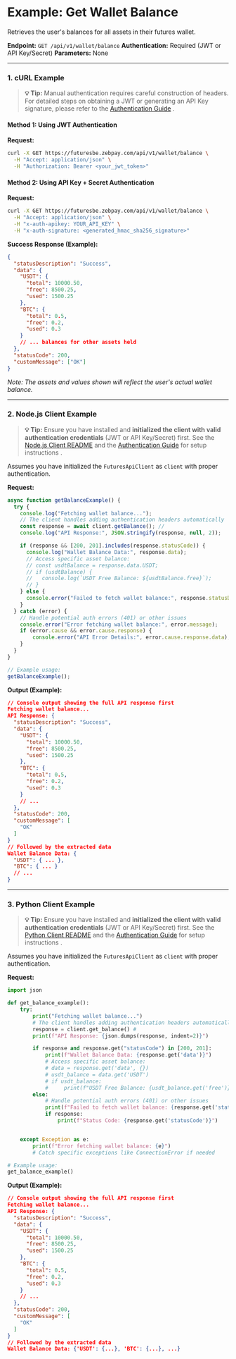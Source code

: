 # Example: Get Wallet Balance

Retrieves the user's balances for all assets in their futures wallet.

**Endpoint:** `GET /api/v1/wallet/balance`
**Authentication:** Required (JWT or API Key/Secret)
**Parameters:** None

---

### 1. cURL Example

> **💡 Tip:** Manual authentication requires careful construction of headers. For detailed steps on obtaining a JWT or generating an API Key signature, please refer to the [Authentication Guide](../../api-reference/authentication.md) .

#### Method 1: Using JWT Authentication

**Request:**

```bash
curl -X GET https://futuresbe.zebpay.com/api/v1/wallet/balance \
  -H "Accept: application/json" \
  -H "Authorization: Bearer <your_jwt_token>"
```


#### Method 2: Using API Key + Secret Authentication

**Request:**

```bash
curl -X GET https://futuresbe.zebpay.com/api/v1/wallet/balance \
  -H "Accept: application/json" \
  -H "x-auth-apikey: YOUR_API_KEY" \
  -H "x-auth-signature: <generated_hmac_sha256_signature>"
```


**Success Response (Example):**

```json
{
  "statusDescription": "Success",
  "data": {
    "USDT": {
      "total": 10000.50,
      "free": 8500.25,
      "used": 1500.25
    },
    "BTC": {
      "total": 0.5,
      "free": 0.2,
      "used": 0.3
    }
    // ... balances for other assets held
  },
  "statusCode": 200,
  "customMessage": ["OK"]
}
```
*Note: The assets and values shown will reflect the user's actual wallet balance.*

---

### 2. Node.js Client Example

> **💡 Tip:** Ensure you have installed and **initialized the client with valid authentication credentials** (JWT or API Key/Secret) first. See the [Node.js Client README](futures/clients/rest-http/node/README.md) and the [Authentication Guide](../../api-reference/authentication.md) for setup instructions .

Assumes you have initialized the `FuturesApiClient` as `client` with proper authentication.

**Request:**

```javascript
async function getBalanceExample() {
  try {
    console.log("Fetching wallet balance...");
    // The client handles adding authentication headers automatically
    const response = await client.getBalance(); //
    console.log("API Response:", JSON.stringify(response, null, 2));

    if (response && [200, 201].includes(response.statusCode)) {
      console.log("Wallet Balance Data:", response.data);
      // Access specific asset balance:
      // const usdtBalance = response.data.USDT;
      // if (usdtBalance) {
      //   console.log(`USDT Free Balance: ${usdtBalance.free}`);
      // }
    } else {
      console.error("Failed to fetch wallet balance:", response.statusDescription);
    }
  } catch (error) {
    // Handle potential auth errors (401) or other issues
    console.error("Error fetching wallet balance:", error.message);
    if (error.cause && error.cause.response) {
        console.error("API Error Details:", error.cause.response.data);
    }
  }
}

// Example usage:
getBalanceExample();
```

**Output (Example):**

```json
// Console output showing the full API response first
Fetching wallet balance...
API Response: {
  "statusDescription": "Success",
  "data": {
    "USDT": {
      "total": 10000.50,
      "free": 8500.25,
      "used": 1500.25
    },
    "BTC": {
      "total": 0.5,
      "free": 0.2,
      "used": 0.3
    }
    // ...
  },
  "statusCode": 200,
  "customMessage": [
    "OK"
  ]
}
// Followed by the extracted data
Wallet Balance Data: {
  "USDT": { ... },
  "BTC": { ... }
  // ...
}
```

---

### 3. Python Client Example

> **💡 Tip:** Ensure you have installed and **initialized the client with valid authentication credentials** (JWT or API Key/Secret) first. See the [Python Client README](futures/clients/rest-http/python/README.md) and the [Authentication Guide](../../api-reference/authentication.md) for setup instructions .

Assumes you have initialized the `FuturesApiClient` as `client` with proper authentication.

**Request:**

```python
import json

def get_balance_example():
    try:
        print("Fetching wallet balance...")
        # The client handles adding authentication headers automatically
        response = client.get_balance() #
        print(f"API Response: {json.dumps(response, indent=2)}")

        if response and response.get("statusCode") in [200, 201]:
            print(f"Wallet Balance Data: {response.get('data')}")
            # Access specific asset balance:
            # data = response.get('data', {})
            # usdt_balance = data.get('USDT')
            # if usdt_balance:
            #     print(f"USDT Free Balance: {usdt_balance.get('free')}")
        else:
            # Handle potential auth errors (401) or other issues
            print(f"Failed to fetch wallet balance: {response.get('statusDescription')}")
            if response:
                print(f"Status Code: {response.get('statusCode')}")


    except Exception as e:
        print(f"Error fetching wallet balance: {e}")
        # Catch specific exceptions like ConnectionError if needed

# Example usage:
get_balance_example()
```

**Output (Example):**

```json
// Console output showing the full API response first
Fetching wallet balance...
API Response: {
  "statusDescription": "Success",
  "data": {
    "USDT": {
      "total": 10000.50,
      "free": 8500.25,
      "used": 1500.25
    },
    "BTC": {
      "total": 0.5,
      "free": 0.2,
      "used": 0.3
    }
    // ...
  },
  "statusCode": 200,
  "customMessage": [
    "OK"
  ]
}
// Followed by the extracted data
Wallet Balance Data: {'USDT': {...}, 'BTC': {...}, ...}
```
